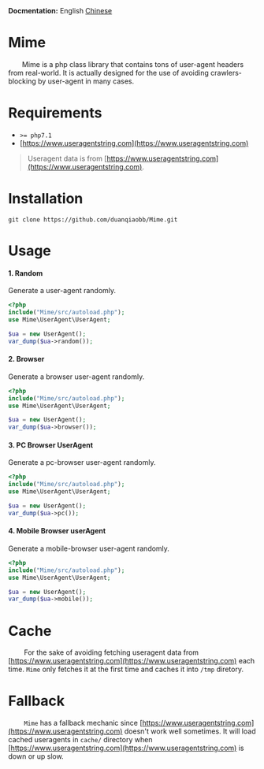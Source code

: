 <div align='right' style='display:inline-block'><strong>Docmentation:</strong> English <a href="https://github.com/duanqiaobb/pider/blob/develop/doc/zh_cn/README.md">Chinese</a></div>

# Mime

&ensp;&ensp;&ensp;&ensp;Mime is a php class library that contains tons of user-agent headers from real-world.
It is actually designed for the use of avoiding crawlers-blocking by user-agent in many cases.

# Requirements

+ `>= php7.1`
+ [https://www.useragentstring.com](https://www.useragentstring.com)

> Useragent data is from [https://www.useragentstring.com](https://www.useragentstring.com).


# Installation

```shell
git clone https://github.com/duanqiaobb/Mime.git
```

# Usage

#### 1. Random

Generate a user-agent randomly.

```php
<?php
include("Mime/src/autoload.php");
use Mime\UserAgent\UserAgent;

$ua = new UserAgent();
var_dump($ua->random());
```


#### 2. Browser

Generate a browser user-agent randomly.

```php
<?php
include("Mime/src/autoload.php");
use Mime\UserAgent\UserAgent;

$ua = new UserAgent();
var_dump($ua->browser());
```

#### 3. PC Browser UserAgent

Generate a pc-browser user-agent randomly.

```php
<?php
include("Mime/src/autoload.php");
use Mime\UserAgent\UserAgent;

$ua = new UserAgent();
var_dump($ua->pc());
```

#### 4. Mobile Browser userAgent

Generate a mobile-browser user-agent randomly.

```php
<?php
include("Mime/src/autoload.php");
use Mime\UserAgent\UserAgent;

$ua = new UserAgent();
var_dump($ua->mobile());
```

# Cache

&ensp;&ensp;&ensp;&ensp; For the sake of avoiding fetching useragent data from [https://www.useragentstring.com](https://www.useragentstring.com) each time. `Mime` only fetches it at the first time and caches it into `/tmp` diretory.

# Fallback

&ensp;&ensp;&ensp;&ensp; `Mime` has a fallback mechanic since [https://www.useragentstring.com](https://www.useragentstring.com) doesn't work well sometimes. It will load cached useragents in `cache/` directory  when [https://www.useragentstring.com](https://www.useragentstring.com) is down or up slow.


